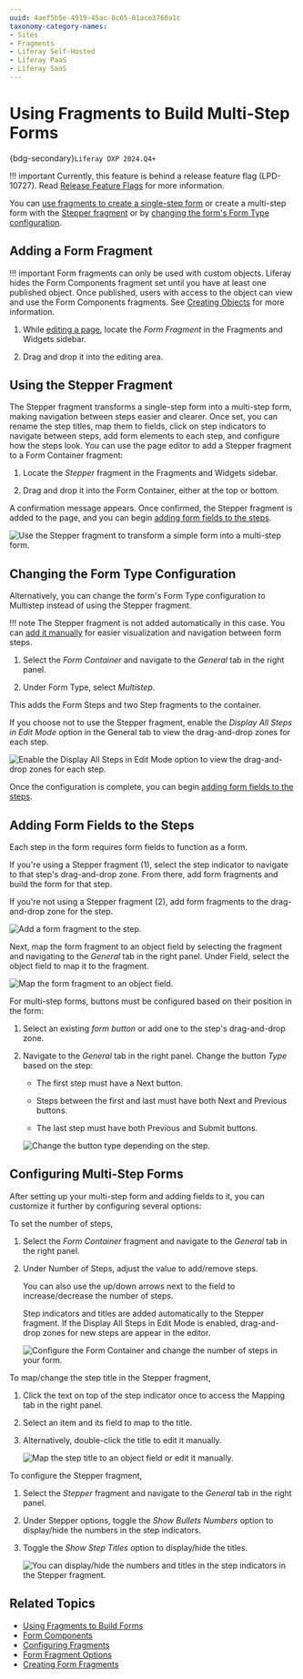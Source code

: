 ```yaml
---
uuid: 4aef5b5e-4919-45ac-8c65-01ace3760a1c
taxonomy-category-names:
- Sites
- Fragments
- Liferay Self-Hosted
- Liferay PaaS
- Liferay SaaS
---
```


# Using Fragments to Build Multi-Step Forms

{bdg-secondary}`Liferay DXP 2024.Q4+`

!!! important
    Currently, this feature is behind a release feature flag (LPD-10727). Read [Release Feature Flags](../../system-administration/configuring-liferay/feature-flags.md#release-feature-flags) for more information.

You can [use fragments to create a single-step form](./using-fragments-to-build-forms.md) or create a multi-step form with the [Stepper fragment](#using-the-stepper-fragment) or by [changing the form's Form Type configuration](#changing-the-form-type-configuration).

## Adding a Form Fragment

!!! important
    Form fragments can only be used with custom objects. Liferay hides the Form Components fragment set until you have at least one published object. Once published, users with access to the object can view and use the Form Components fragments. See [Creating Objects](../../../../../courses/latest/en/selling-liferay/level-1-technical/constructing-a-business-application/creating-objects.md) for more information.

1. While [editing a page](../../site-building/creating-pages/using-content-pages/adding-elements-to-content-pages.md), locate the *Form Fragment* in the Fragments and Widgets sidebar.

1. Drag and drop it into the editing area.

## Using the Stepper Fragment

The Stepper fragment transforms a single-step form into a multi-step form, making navigation between steps easier and clearer. Once set, you can rename the step titles, map them to fields, click on step indicators to navigate between steps, add form elements to each step, and configure how the steps look. You can use the page editor to add a Stepper fragment to a Form Container fragment: 

1. Locate the *Stepper* fragment in the Fragments and Widgets sidebar.

1. Drag and drop it into the Form Container, either at the top or bottom.

A confirmation message appears. Once confirmed, the Stepper fragment is added to the page, and you can begin [adding form fields to the steps](#adding-form-fields-to-the-steps).

![Use the Stepper fragment to transform a simple form into a multi-step form.](./using-fragments-to-build-multi-step-forms/images/01.png)

## Changing the Form Type Configuration

Alternatively, you can change the form's Form Type configuration to Multistep instead of using the Stepper fragment.

!!! note
    The Stepper fragment is not added automatically in this case. You can [add it manually](#using-the-stepper-fragment) for easier visualization and navigation between form steps.

1. Select the *Form Container* and navigate to the *General* tab in the right panel.

1. Under Form Type, select *Multistep*.

This adds the Form Steps and two Step fragments to the container.

If you choose not to use the Stepper fragment, enable the *Display All Steps in Edit Mode* option in the General tab to view the drag-and-drop zones for each step.

![Enable the Display All Steps in Edit Mode option to view the drag-and-drop zones for each step.](./using-fragments-to-build-multi-step-forms/images/02.png)

Once the configuration is complete, you can begin [adding form fields to the steps](#adding-form-fields-to-the-steps).

## Adding Form Fields to the Steps

Each step in the form requires form fields to function as a form.

If you're using a Stepper fragment (1), select the step indicator to navigate to that step's drag-and-drop zone. From there, add form fragments and build the form for that step.

If you're not using a Stepper fragment (2), add form fragments to the drag-and-drop zone for the step.

![Add a form fragment to the step.](./using-fragments-to-build-multi-step-forms/images/03.png)

Next, map the form fragment to an object field by selecting the fragment and navigating to the *General* tab in the right panel. Under Field, select the object field to map it to the fragment.

![Map the form fragment to an object field.](./using-fragments-to-build-multi-step-forms/images/04.png)

For multi-step forms, buttons must be configured based on their position in the form: 

1. Select an existing *form button* or add one to the step's drag-and-drop zone.

1. Navigate to the *General* tab in the right panel. Change the button *Type* based on the step:

   - The first step must have a Next button.
   
   - Steps between the first and last must have both Next and Previous buttons.
   
   - The last step must have both Previous and Submit buttons.

   ![Change the button type depending on the step.](./using-fragments-to-build-multi-step-forms/images/06.png)

## Configuring Multi-Step Forms

After setting up your multi-step form and adding fields to it, you can customize it further by configuring several options:

To set the number of steps,

1. Select the *Form Container* fragment and navigate to the *General* tab in the right panel.

1. Under Number of Steps, adjust the value to add/remove steps.

   You can also use the up/down arrows next to the field to increase/decrease the number of steps.

   Step indicators and titles are added automatically to the Stepper fragment. If the Display All Steps in Edit Mode is enabled, drag-and-drop zones for new steps are appear in the editor.

   ![Configure the Form Container and change the number of steps in your form.](./using-fragments-to-build-multi-step-forms/images/07.png)

To map/change the step title in the Stepper fragment,

1. Click the text on top of the step indicator once to access the Mapping tab in the right panel.

1. Select an item and its field to map to the title.

1. Alternatively, double-click the title to edit it manually.

   ![Map the step title to an object field or edit it manually.](./using-fragments-to-build-multi-step-forms/images/08.png)

To configure the Stepper fragment,

1. Select the *Stepper* fragment and navigate to the *General* tab in the right panel.

1. Under Stepper options, toggle the *Show Bullets Numbers* option to display/hide the numbers in the step indicators.

1. Toggle the *Show Step Titles* option to display/hide the titles.

   ![You can display/hide the numbers and titles in the step indicators in the Stepper fragment.](./using-fragments-to-build-multi-step-forms/images/09.png)

## Related Topics

- [Using Fragments to Build Forms](./using-fragments-to-build-forms.md)
- [Form Components](../../site-building/creating-pages/page-fragments-and-widgets/using-fragments/default-fragments-reference.md#form-components)
- [Configuring Fragments](../../site-building/creating-pages/page-fragments-and-widgets/using-fragments/configuring-fragments.md)
- [Form Fragment Options](../../site-building/creating-pages/page-fragments-and-widgets/using-fragments/configuring-fragments/general-settings-reference.md#form-fragment-options)
- [Creating Form Fragments](../../site-building/developer-guide/developing-page-fragments/creating-form-fragments.md)
